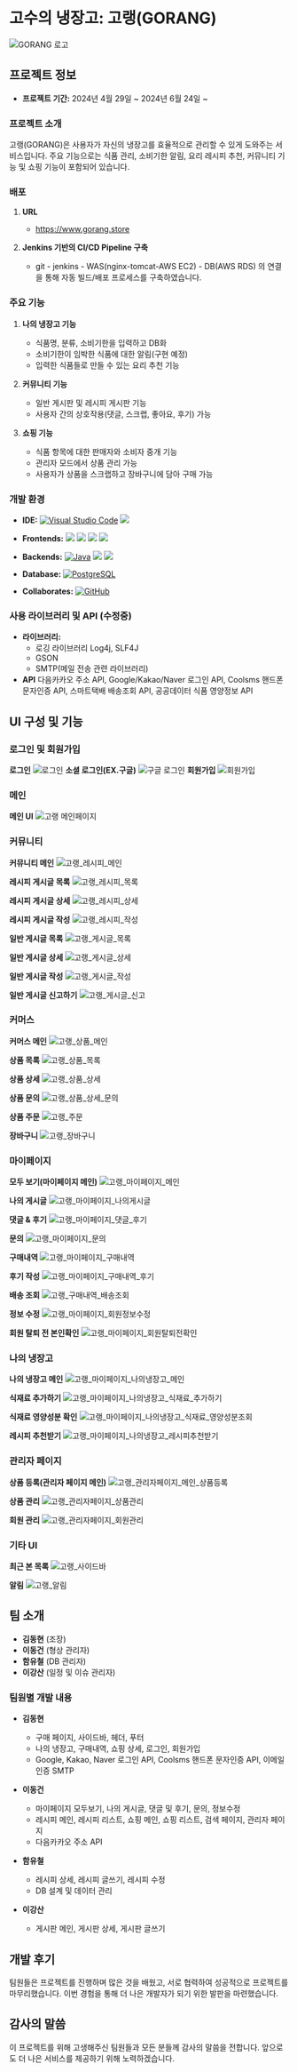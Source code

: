 # 고수의 냉장고: 고랭(GORANG)

![GORANG 로고](https://github.com/DHKim96/project_gorang/assets/156169335/706a5ed5-34d3-44cf-9cb0-9682ccc209bc)

## 프로젝트 정보
- **프로젝트 기간:** 2024년 4월 29일 ~ 2024년 6월 24일 ~ 

### 프로젝트 소개
고랭(GORANG)은 사용자가 자신의 냉장고를 효율적으로 관리할 수 있게 도와주는 서비스입니다. 
주요 기능으로는 식품 관리, 소비기한 알림, 요리 레시피 추천, 커뮤니티 기능 및 쇼핑 기능이 포함되어 있습니다.

### 배포
1. **URL**
   - https://www.gorang.store

2. **Jenkins 기반의 CI/CD Pipeline 구축**
   - git - jenkins - WAS(nginx-tomcat-AWS EC2) - DB(AWS RDS) 의 연결을 통해 자동 빌드/배포 프로세스를 구축하였습니다.


### 주요 기능
1. **나의 냉장고 기능**
   - 식품명, 분류, 소비기한을 입력하고 DB화
   - 소비기한이 임박한 식품에 대한 알림(구현 예정)
   - 입력한 식품들로 만들 수 있는 요리 추천 기능

2. **커뮤니티 기능**
   - 일반 게시판 및 레시피 게시판 기능
   - 사용자 간의 상호작용(댓글, 스크랩, 좋아요, 후기) 가능

3. **쇼핑 기능**
   - 식품 항목에 대한 판매자와 소비자 중개 기능
   - 관리자 모드에서 상품 관리 가능
   - 사용자가 상품을 스크랩하고 장바구니에 담아 구매 가능
  
### 개발 환경

- **IDE:**
  [![Visual Studio Code](https://img.shields.io/badge/Visual%20Studio%20Code-0078d7?style=flat-square&logo=visual%20studio%20code&logoColor=white)](https://code.visualstudio.com/)
  <img src="https://img.shields.io/badge/eclipseide-2C2255?style=flat-square&logo=eclipseide&logoColor=white"/>

- **Frontends:**
  <img src="https://img.shields.io/badge/html5-E34F26?style=flat-square&logo=html5&logoColor=white"/>
  <img src="https://img.shields.io/badge/css3-1572B6?style=flat-square&logo=css3&logoColor=white"/>
  <img src="https://img.shields.io/badge/javascript-F7DF1E?style=flat-square&logo=javascript&logoColor=white"/>
  <img src="https://img.shields.io/badge/jquery-0769AD?style=flat-square&logo=jquery&logoColor=white"/>

- **Backends:**
  [![Java](https://img.shields.io/badge/Java-007396?style=flat-square&logo=java&logoColor=white)](https://www.oracle.com/java/)
  <img src="https://img.shields.io/badge/Spring-6DB33F?style=flat-square&logo=Spring&logoColor=white"/>
  <img src="https://img.shields.io/badge/Mybatis-000000?style=flat-square&logo=Mybatis&logoColor=white"/>

- **Database:**
  [![PostgreSQL](https://img.shields.io/badge/PostgreSQL-4169E1?style=flat-square&logo=postgresql&logoColor=white)](https://www.postgresql.org/)

- **Collaborates:**
  [![GitHub](https://img.shields.io/badge/GitHub-181717?style=flat-square&logo=github&logoColor=white)](https://github.com/)

### 사용 라이브러리 및 API (수정중)
- **라이브러리:**
   - 로깅 라이브러리 Log4j, SLF4J
   - GSON
   - SMTP(메일 전송 관련 라이브러리)
- **API**
  다음카카오 주소 API, Google/Kakao/Naver 로그인 API, Coolsms 핸드폰 문자인증 API, 스마트택배 배송조회 API, 공공데이터 식품 영양정보 API

## UI 구성 및 기능

### 로그인 및 회원가입
**로그인**
![로그인](https://github.com/user-attachments/assets/c6a848a4-217b-49c1-ba90-c449bb1c061e)
**소셜 로그인(EX.구글)**
![구글 로그인](https://github.com/user-attachments/assets/cfb47ae3-9d57-4bd2-bf22-84362add708f)
**회원가입**
![회원가입](https://github.com/DHKim96/project_gorang/assets/156169335/588647c1-929b-48a7-b956-0e3b90c46db4)

### 메인
**메인 UI**
![고랭 메인페이지](https://github.com/DHKim96/project_gorang/assets/156169335/15a215c9-9d5e-4f19-8d72-56937f344145)

### 커뮤니티
**커뮤니티 메인**
![고랭_레시피_메인](https://github.com/user-attachments/assets/7417c35f-c3a8-4d4c-a6d4-1e452bd2f1e4)

**레시피 게시글 목록**
![고랭_레시피_목록](https://github.com/user-attachments/assets/64aea99b-4d86-4af6-9fe0-7761a1aaca52)

**레시피 게시글 상세**
![고랭_레시피_상세](https://github.com/user-attachments/assets/95078fad-b1ab-4ec6-8df9-9438dbea3c9c)

**레시피 게시글 작성**
![고랭_레시피_작성](https://github.com/user-attachments/assets/689b36f7-a7df-4655-bb74-adb599a9ade9)

**일반 게시글 목록**
![고랭_게시글_목록](https://github.com/user-attachments/assets/e7908b95-69f0-4583-89a6-e9340f3eb500)

**일반 게시글 상세**
![고랭_게시글_상세](https://github.com/user-attachments/assets/096e4cc8-5e5b-4d01-b35a-5fb1f88620a3)

**일반 게시글 작성**
![고랭_게시글_작성](https://github.com/user-attachments/assets/ab550293-de0e-44df-9728-b8f8d6bbd3e2)

**일반 게시글 신고하기**
![고랭_게시글_신고](https://github.com/user-attachments/assets/32d785f9-a70a-4cc6-823c-5a3d64fd322a)

### 커머스
**커머스 메인**
![고랭_상품_메인](https://github.com/user-attachments/assets/b880f027-279d-4de3-b7da-9ced5c045ee9)

**상품 목록**
![고랭_상품_목록](https://github.com/user-attachments/assets/3757ac68-26a6-418b-8791-c996ce55829e)

**상품 상세**
![고랭_상품_상세](https://github.com/user-attachments/assets/09e23ca3-043e-4411-882e-7a2287fda896)

**상품 문의**
![고랭_상품_상세_문의](https://github.com/user-attachments/assets/c3e95256-4c5c-4a26-8aa7-8e64449f1ab7)

**상품 주문**
![고랭_주문](https://github.com/user-attachments/assets/17fed2f6-1920-445f-be9e-8990ec3bed1c)

**장바구니**
![고랭_장바구니](https://github.com/user-attachments/assets/5c0856ee-0e73-4a29-a7d5-c70847e634a5)

### 마이페이지
**모두 보기(마이페이지 메인)**
![고랭_마이페이지_메인](https://github.com/user-attachments/assets/2c8576fc-b98a-4884-b7ab-f87af733ab98)

**나의 게시글**
![고랭_마이페이지_나의게시글](https://github.com/user-attachments/assets/3d5174eb-9515-4902-b2d9-4c5201a6a50e)

**댓글 & 후기**
![고랭_마이페이지_댓글_후기](https://github.com/user-attachments/assets/b78a376b-460f-4996-a50b-7076f4c8ef81)

**문의**
![고랭_마이페이지_문의](https://github.com/user-attachments/assets/2b4efc0b-2ff3-45d7-86cd-e2cbdc5c12a2)

**구매내역**
![고랭_마이페이지_구매내역](https://github.com/user-attachments/assets/3890d8f6-374a-4f43-a385-b8e2e7d77f05)

**후기 작성**
![고랭_마이페이지_구매내역_후기](https://github.com/user-attachments/assets/6abe1177-529e-43b7-b20b-a71d87db9174)

**배송 조회**
![고랭_구매내역_배송조회](https://github.com/user-attachments/assets/94b89fbf-b957-45a4-9072-e65e1ca0962d)

**정보 수정**
![고랭_마이페이지_회원정보수정](https://github.com/user-attachments/assets/3aa0bafc-1882-40e4-b199-aeaea0f12e72)

**회원 탈퇴 전 본인확인**
![고랭_마이페이지_회원탈퇴전확인](https://github.com/user-attachments/assets/1e2146a7-bf2b-44a8-a6f6-0f3dcd688bd5)

### 나의 냉장고
**나의 냉장고 메인**
![고랭_마이페이지_나의냉장고_메인](https://github.com/user-attachments/assets/aab46002-4a6c-49e5-b3f4-794ec41461ca)

**식재료 추가하기**
![고랭_마이페이지_나의냉장고_식재료_추가하기](https://github.com/user-attachments/assets/c841c198-0631-4157-87e9-225b4e68cf37)

**식재료 영양성분 확인**
![고랭_마이페이지_나의냉장고_식재료_영양성분조회](https://github.com/user-attachments/assets/8af8cfe0-bf56-4b54-abdc-a326d9048e04)

**레시피 추천받기**
![고랭_마이페이지_나의냉장고_레시피추천받기](https://github.com/user-attachments/assets/df6e9171-42da-473a-ab54-2e1623a84353)

### 관리자 페이지
**상품 등록(관리자 페이지 메인)**
![고랭_관리자페이지_메인_상품등록](https://github.com/user-attachments/assets/dcc71779-85e5-4d9e-8c39-ea287326cc4c)

**상품 관리**
![고랭_관리자페이지_상품관리](https://github.com/user-attachments/assets/24434a4a-55e4-4ee4-84ca-b9653d17bd38)

**회원 관리**
![고랭_관리자페이지_회원관리](https://github.com/user-attachments/assets/baf8a1e3-09ce-4e02-876e-ed6b9dd1e488)

### 기타 UI
**최근 본 목록**
![고랭_사이드바](https://github.com/user-attachments/assets/54881bb6-8b2a-4f07-999d-63d0ac8f0e67)

**알림**
![고랭_알림](https://github.com/user-attachments/assets/8432fa03-64e0-49b5-84c0-855105d0f5bd)


## 팀 소개
- **김동현** (조장)
- **이동건** (형상 관리자)
- **함유철** (DB 관리자)
- **이강산** (일정 및 이슈 관리자)

### 팀원별 개발 내용
- **김동현**
  - 구매 페이지, 사이드바, 헤더, 푸터
  - 나의 냉장고, 구매내역, 쇼핑 상세, 로그인, 회원가입
  - Google, Kakao, Naver 로그인 API, Coolsms 핸드폰 문자인증 API, 이메일 인증 SMTP

- **이동건**
  - 마이페이지 모두보기, 나의 게시글, 댓글 및 후기, 문의, 정보수정
  - 레시피 메인, 레시피 리스트, 쇼핑 메인, 쇼핑 리스트, 검색 페이지, 관리자 페이지
  - 다음카카오 주소 API

- **함유철**
  - 레시피 상세, 레시피 글쓰기, 레시피 수정
  - DB 설계 및 데이터 관리

- **이강산**
  - 게시판 메인, 게시판 상세, 게시판 글쓰기

## 개발 후기
팀원들은 프로젝트를 진행하며 많은 것을 배웠고, 서로 협력하여 성공적으로 프로젝트를 마무리했습니다. 이번 경험을 통해 더 나은 개발자가 되기 위한 발판을 마련했습니다.

## 감사의 말씀
이 프로젝트를 위해 고생해주신 팀원들과 모든 분들께 감사의 말씀을 전합니다. 앞으로도 더 나은 서비스를 제공하기 위해 노력하겠습니다.
